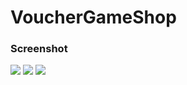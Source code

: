 # VoucherGameShop

### Screenshot

![](./ScreenShoot/HomePage.png)
![](./ScreenShoot/OurTeam.png) 
![](./ScreenShoot/Pembelian.png)
